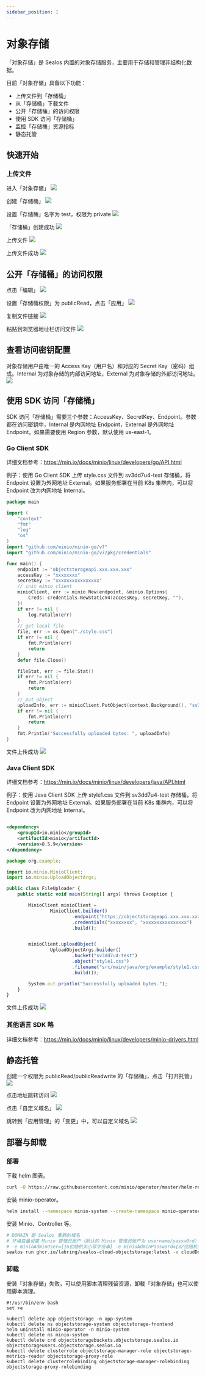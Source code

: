 ```yaml
---
sidebar_position: 1
---
```


# 对象存储

「对象存储」是 Sealos 内置的对象存储服务，主要用于存储和管理非结构化数据。

目前「对象存储」具备以下功能：

- 上传文件到「存储桶」
- 从「存储桶」下载文件
- 公开「存储桶」的访问权限
- 使用 SDK 访问「存储桶」
- 监控「存储桶」资源指标
- 静态托管

## 快速开始

### 上传文件

进入「对象存储」
![](./images/1.png)

创建「存储桶」
![](./images/2.png)

设置「存储桶」名字为 test，权限为 private
![](./images/3.png)

「存储桶」创建成功
![](./images/4.png)

上传文件
![](./images/5.png)

上传文件成功
![](./images/6.png)

## 公开「存储桶」的访问权限

点击「编辑」
![](./images/7.png)

设置「存储桶权限」为 publicRead，点击「应用」
![](./images/8.png)

复制文件链接
![](./images/9.png)

粘贴到浏览器地址栏访问文件
![](./images/10.png)

## 查看访问密钥配置

对象存储用户由唯一的 Access Key（用户名）和对应的 Secret Key（密码）组成。Internal 为对象存储的内部访问地址，External
为对象存储的外部访问地址。
![](./images/11.png)

## 使用 SDK 访问「存储桶」

SDK 访问「存储桶」需要三个参数：AccessKey、SecretKey、Endpoint。参数都在访问密钥中，Internal 是内网地址 Endpoint，External 是外网地址
Endpoint。如果需要使用 Region 参数，默认使用 us-east-1。

### Go Client SDK

详细文档参考：https://min.io/docs/minio/linux/developers/go/API.html

例子：使用 Go Client SDK 上传 style.css 文件到 sv3dd7u4-test 存储桶，将 Endpoint 设置为外网地址 External。如果服务部署在当前
K8s 集群内，可以将 Endpoint 改为内网地址 Internal。

```go
package main

import (
	"context"
	"fmt"
	"log"
	"os"
)
import "github.com/minio/minio-go/v7"
import "github.com/minio/minio-go/v7/pkg/credentials"

func main() {
	endpoint := "objectstorageapi.xxx.xxx.xxx"
	accessKey := "xxxxxxxx"
	secretKey := "xxxxxxxxxxxxxxxx"
	// init minio client
	minioClient, err := minio.New(endpoint, &minio.Options{
		Creds: credentials.NewStaticV4(accessKey, secretKey, ""),
	})
	if err != nil {
		log.Fatalln(err)
	}
	// get local file
	file, err := os.Open("./style.css")
	if err != nil {
		fmt.Println(err)
		return
	}
	defer file.Close()

	fileStat, err := file.Stat()
	if err != nil {
		fmt.Println(err)
		return
	}
	// put object
	uploadInfo, err := minioClient.PutObject(context.Background(), "sv3dd7u4-test", "style.css", file, fileStat.Size(), minio.PutObjectOptions{ContentType: "text/css"})
	if err != nil {
		fmt.Println(err)
		return
	}
	fmt.Println("Successfully uploaded bytes: ", uploadInfo)
}
```

文件上传成功
![](./images/12.png)

### Java Client SDK

详细文档参考：https://min.io/docs/minio/linux/developers/java/API.html

例子：使用 Java Client SDK 上传 style1.css 文件到 sv3dd7u4-test 存储桶，将 Endpoint 设置为外网地址 External。如果服务部署在当前
K8s 集群内，可以将 Endpoint 改为内网地址 Internal。

```xml

<dependency>
    <groupId>io.minio</groupId>
    <artifactId>minio</artifactId>
    <version>8.5.9</version>
</dependency>
```

```javascript
package org.example;

import io.minio.MinioClient;
import io.minio.UploadObjectArgs;

public class FileUploader {
    public static void main(String[] args) throws Exception {

        MinioClient minioClient =
                MinioClient.builder()
                        .endpoint("https://objectstorageapi.xxx.xxx.xxx")
                        .credentials("xxxxxxxx", "xxxxxxxxxxxxxxxx")
                        .build();


        minioClient.uploadObject(
                UploadObjectArgs.builder()
                        .bucket("sv3dd7u4-test")
                        .object("style1.css")
                        .filename("src/main/java/org/example/style1.css")
                        .build());

        System.out.println("Successfully uploaded bytes.");
    }
}
```

文件上传成功
![](./images/13.png)

### 其他语言 SDK 略

详细文档参考：https://min.io/docs/minio/linux/developers/minio-drivers.html

## 静态托管

创建一个权限为 publicRead/publicReadwrite 的「存储桶」，点击「打开托管」
![](./images/14.png)

点击地址跳转访问
![](./images/15.png)

点击「自定义域名」
![](./images/16.png)

跳转到「应用管理」的「变更」中，可以自定义域名
![](./images/17.png)



## 部署与卸载

### 部署

下载 helm 图表。

```bash
curl -O https://raw.githubusercontent.com/minio/operator/master/helm-releases/operator-5.0.6.tgz
```

安装 minio-operator。

```bash
helm install --namespace minio-system --create-namespace minio-operator operator-5.0.6.tgz
```

安装 Minio、Controller 等。

```bash
# DOMAIN 是 Sealos 集群的域名
# 环境变量设置 Minio 管理员账户（默认的 Minio 管理员账户为 username/passw0rd）
# -e minioAdminUser={16位随机大小写字符串} -e minioAdminPassword={32位随机大小写字符串}
sealos run ghcr.io/labring/sealos-cloud-objectstorage:latest -e cloudDomain={DOMAIN}
```

### 卸载

安装「对象存储」失败，可以使用脚本清理残留资源，卸载「对象存储」也可以使用脚本清理。

```
#!/usr/bin/env bash
set +e

kubectl delete app objectstorage -n app-system
kubectl delete ns objectstorage-system objectstorage-frontend
helm uninstall minio-operator -n minio-system
kubectl delete ns minio-system
kubectl delete crd objectstoragebuckets.objectstorage.sealos.io objectstorageusers.objectstorage.sealos.io
kubectl delete clusterrole objectstorage-manager-role objectstorage-metrics-reader objectstorage-proxy-role
kubectl delete clusterrolebinding objectstorage-manager-rolebinding objectstorage-proxy-rolebinding
```


